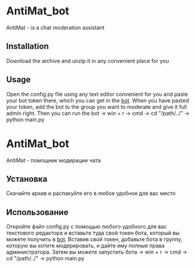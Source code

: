 # AntiMat_bot

AntiMat - is a chat moderation assistant

## Installation

Download the archive and unzip it in any convenient place for you

## Usage

Open the config.py file using any text editor convenient for you and paste your bot token there, which you can get in the [bot](t.me/BotFather).
When you have pasted your token, add the bot to the group you want to moderate and give it full admin right.
Then you can run the bot -> win + r -> cmd -> cd "/path/../" -> python main.py


# AntiMat_bot

AntiMat - помощник модерации чата

## Установка

Скачайте архив и распакуйте его в любое удобное для вас место

## Использование

Откройте файл config.py с помощью любого удобного для вас текстового редактора и вставьте туда свой токен бота, который вы можете получить в [bot](t.me/BotFather).
Вставив свой токен, добавьте бота в группу, которую вы хотите модерировать, и дайте ему полные права администратора.
Затем вы можете запустить бота -> win + r -> cmd -> cd "/path/../" -> python main.py


